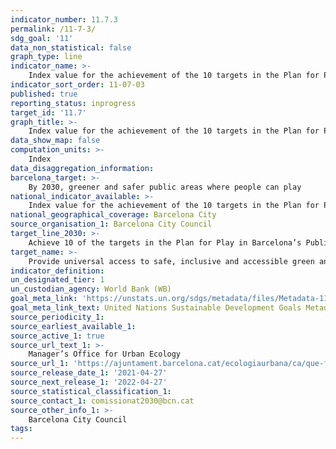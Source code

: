 ```yaml
---
indicator_number: 11.7.3
permalink: /11-7-3/
sdg_goal: '11'
data_non_statistical: false
graph_type: line
indicator_name: >-
    Index value for the achievement of the 10 targets in the Plan for Play in Barcelona’s Public Spaces 2019-2030 
indicator_sort_order: 11-07-03
published: true
reporting_status: inprogress
target_id: '11.7'
graph_title: >-
    Index value for the achievement of the 10 targets in the Plan for Play in Barcelona’s Public Spaces 2019-2030 
data_show_map: false
computation_units: >-
    Index
data_disaggregation_information: 
barcelona_target: >-
    By 2030, greener and safer public areas where people can play
national_indicator_available: >-
    Index value for the achievement of the 10 targets in the Plan for Play in Barcelona’s Public Spaces 2019-2030 
national_geographical_coverage: Barcelona City
source_organisation_1: Barcelona City Council
target_line_2030: >-
    Achieve 10 of the targets in the Plan for Play in Barcelona’s Public Spaces. Target value 2030: Index value pending
target_name: >-
    Provide universal access to safe, inclusive and accessible green and public spaces, in particular for women and children, older people and persons with disabilities
indicator_definition:
un_designated_tier: 1
un_custodian_agency: World Bank (WB)
goal_meta_link: 'https://unstats.un.org/sdgs/metadata/files/Metadata-11-07-01.pdf'
goal_meta_link_text: United Nations Sustainable Development Goals Metadata (pdf 894kB)
source_periodicity_1: 
source_earliest_available_1: 
source_active_1: true
source_url_text_1: >-
    Manager’s Office for Urban Ecology
source_url_1: 'https://ajuntament.barcelona.cat/ecologiaurbana/ca/que-fem-iper-que/espai-public-de-qualitat/barcelona-dona-molt-de-joc'
source_release_date_1: '2021-04-27'
source_next_release_1: '2022-04-27'
source_statistical_classification_1: 
source_contact_1: comissionat2030@bcn.cat
source_other_info_1: >-
    Barcelona City Council
tags:
---
```

